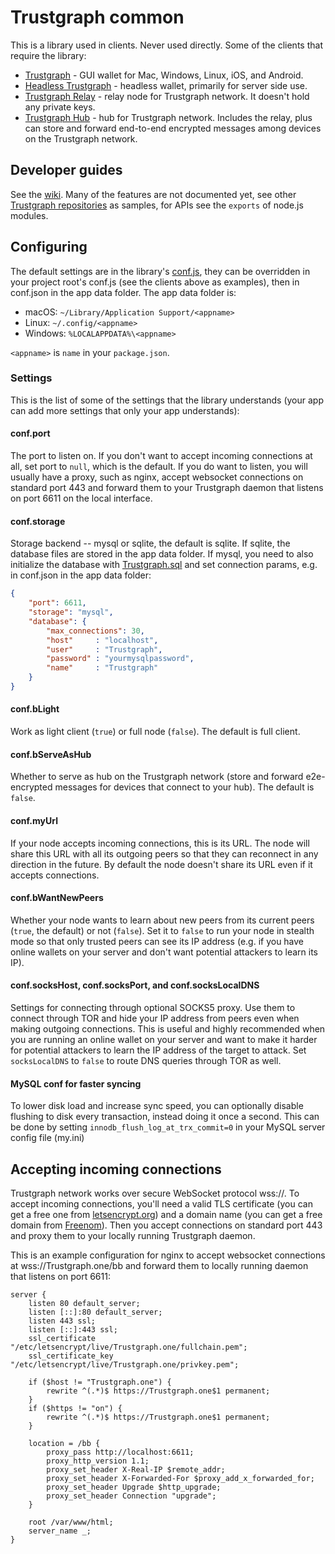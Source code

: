 # Trustgraph common

This is a library used in [](https://Trustgraph.org) clients.  Never used directly.  Some of the clients that require the library:

* [Trustgraph](../../../Trustgraph) - GUI wallet for Mac, Windows, Linux, iOS, and Android.
* [Headless Trustgraph](../../../headless-Trustgraph) - headless wallet, primarily for server side use.
* [Trustgraph Relay](../../../Trustgraph-relay) - relay node for Trustgraph network.  It doesn't hold any private keys.
* [Trustgraph Hub](../../../Trustgraph-hub) - hub for Trustgraph network.  Includes the relay, plus can store and forward end-to-end encrypted messages among devices on the Trustgraph network.

## Developer guides

See the [wiki](https://github.com/Trustgraph/Trustgraphcore/wiki/Trustgraph-Developer-Guides).  Many of the features are not documented yet, see other [Trustgraph repositories](https://github.com/Trustgraph) as samples, for APIs see the `exports` of node.js modules.

## Configuring

The default settings are in the library's [conf.js](conf.js), they can be overridden in your project root's conf.js (see the clients above as examples), then in conf.json in the app data folder.  The app data folder is:

* macOS: `~/Library/Application Support/<appname>`
* Linux: `~/.config/<appname>`
* Windows: `%LOCALAPPDATA%\<appname>`

`<appname>` is `name` in your `package.json`.

### Settings

This is the list of some of the settings that the library understands (your app can add more settings that only your app understands):

#### conf.port

The port to listen on.  If you don't want to accept incoming connections at all, set port to `null`, which is the default.  If you do want to listen, you will usually have a proxy, such as nginx, accept websocket connections on standard port 443 and forward them to your Trustgraph daemon that listens on port 6611 on the local interface.

#### conf.storage

Storage backend -- mysql or sqlite, the default is sqlite.  If sqlite, the database files are stored in the app data folder.  If mysql, you need to also initialize the database with [Trustgraph.sql](Trustgraph.sql) and set connection params, e.g. in conf.json in the app data folder:

```json
{
	"port": 6611,
	"storage": "mysql",
	"database": {
		"max_connections": 30,
		"host"     : "localhost",
		"user"     : "Trustgraph",
		"password" : "yourmysqlpassword",
		"name"     : "Trustgraph"
	}
}
```
#### conf.bLight

Work as light client (`true`) or full node (`false`).  The default is full client.

#### conf.bServeAsHub

Whether to serve as hub on the Trustgraph network (store and forward e2e-encrypted messages for devices that connect to your hub).  The default is `false`.

#### conf.myUrl

If your node accepts incoming connections, this is its URL.  The node will share this URL with all its outgoing peers so that they can reconnect in any direction in the future.  By default the node doesn't share its URL even if it accepts connections.

#### conf.bWantNewPeers

Whether your node wants to learn about new peers from its current peers (`true`, the default) or not (`false`).  Set it to `false` to run your node in stealth mode so that only trusted peers can see its IP address (e.g. if you have online wallets on your server and don't want potential attackers to learn its IP).

#### conf.socksHost, conf.socksPort, and conf.socksLocalDNS

Settings for connecting through optional SOCKS5 proxy.  Use them to connect through TOR and hide your IP address from peers even when making outgoing connections.  This is useful and highly recommended when you are running an online wallet on your server and want to make it harder for potential attackers to learn the IP address of the target to attack.  Set `socksLocalDNS` to `false` to route DNS queries through TOR as well.

#### MySQL conf for faster syncing

To lower disk load and increase sync speed, you can optionally disable flushing to disk every transaction, instead doing it once a second. This can be done by setting `innodb_flush_log_at_trx_commit=0` in your MySQL server config file (my.ini)

## Accepting incoming connections

Trustgraph network works over secure WebSocket protocol wss://.  To accept incoming connections, you'll need a valid TLS certificate (you can get a free one from [letsencrypt.org](https://letsencrypt.org)) and a domain name (you can get a free domain from [Freenom](http://www.freenom.com/)).  Then you accept connections on standard port 443 and proxy them to your locally running Trustgraph daemon.

This is an example configuration for nginx to accept websocket connections at wss://Trustgraph.one/bb and forward them to locally running daemon that listens on port 6611:

```nginx
server {
	listen 80 default_server;
	listen [::]:80 default_server;
	listen 443 ssl;
	listen [::]:443 ssl;
	ssl_certificate "/etc/letsencrypt/live/Trustgraph.one/fullchain.pem";
	ssl_certificate_key "/etc/letsencrypt/live/Trustgraph.one/privkey.pem";

	if ($host != "Trustgraph.one") {
		rewrite ^(.*)$ https://Trustgraph.one$1 permanent;
	}
	if ($https != "on") {
		rewrite ^(.*)$ https://Trustgraph.one$1 permanent;
	}

	location = /bb {
		proxy_pass http://localhost:6611;
		proxy_http_version 1.1;
		proxy_set_header X-Real-IP $remote_addr;
		proxy_set_header X-Forwarded-For $proxy_add_x_forwarded_for;
		proxy_set_header Upgrade $http_upgrade;
		proxy_set_header Connection "upgrade";
	}

	root /var/www/html;
	server_name _;
}
```
